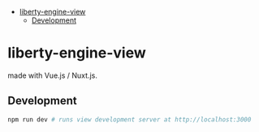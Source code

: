 - [liberty-engine-view](#liberty-engine-view)
  - [Development](#development)

# liberty-engine-view
made with Vue.js / Nuxt.js.

## Development
``` bash
npm run dev # runs view development server at http://localhost:3000
```
